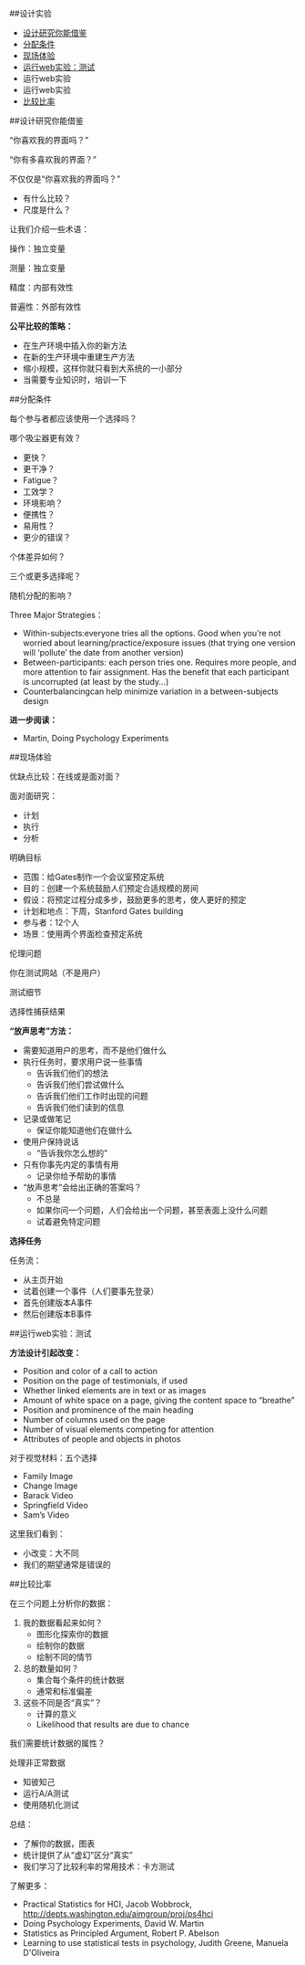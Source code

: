 ##设计实验

- [设计研究你能借鉴](#1)
- [分配条件](#2)
- [现场体验](#3)
- [运行web实验：测试](#4)
- 运行web实验
- 运行web实验
- [比较比率](#5)

<a name="1"></a>
##设计研究你能借鉴

“你喜欢我的界面吗？”

“你有多喜欢我的界面？”

不仅仅是“你喜欢我的界面吗？”

- 有什么比较？
- 尺度是什么？

让我们介绍一些术语：

操作：独立变量

测量：独立变量

精度：内部有效性

普遍性：外部有效性

**公平比较的策略：**

- 在生产环境中插入你的新方法
- 在新的生产环境中重建生产方法
- 缩小规模，这样你就只看到大系统的一小部分
- 当需要专业知识时，培训一下

<a name="2"></a>
##分配条件

每个参与者都应该使用一个选择吗？

哪个吸尘器更有效？

- 更快？
- 更干净？
- Fatigue？
- 工效学？
- 环境影响？
- 便携性？
- 易用性？
- 更少的错误？

个体差异如何？

三个或更多选择呢？

随机分配的影响？

Three Major Strategies：

- Within-subjects:everyone tries all the options. Good when you’re not worried about learning/practice/exposure issues (that trying one version will ‘pollute’ the date from another version)
- Between-participants: each person tries one. Requires more people, and more attention to fair assignment. Has the benefit that each participant is uncorrupted (at least by the study...)
- Counterbalancingcan help minimize variation in a between-subjects design

**进一步阅读：**

- Martin, Doing Psychology Experiments

<a name="3"></a>
##现场体验

优缺点比较：在线或是面对面？

面对面研究：

- 计划
- 执行
- 分析

明确目标

- 范围：给Gates制作一个会议室预定系统
- 目的：创建一个系统鼓励人们预定合适规模的房间
- 假设：将预定过程分成多步，鼓励更多的思考，使人更好的预定
- 计划和地点：下周，Stanford Gates building
- 参与者：12个人
- 场景：使用两个界面检查预定系统

伦理问题

你在测试网站（不是用户）

测试细节

选择性捕获结果

**“放声思考”方法：**

- 需要知道用户的思考，而不是他们做什么
- 执行任务时，要求用户说一些事情
	- 告诉我们他们的想法
	- 告诉我们他们尝试做什么
	- 告诉我们他们工作时出现的问题
	- 告诉我们他们读到的信息
- 记录或做笔记
	- 保证你能知道他们在做什么
- 使用户保持说话
	- “告诉我你怎么想的”
- 只有你事先内定的事情有用
	- 记录你给予帮助的事情
- “放声思考”会给出正确的答案吗？
	- 不总是
	- 如果你问一个问题，人们会给出一个问题，甚至表面上没什么问题
	- 试着避免特定问题

**选择任务**

任务流：

- 从主页开始
- 试着创建一个事件（人们要事先登录）
- 首先创建版本A事件
- 然后创建版本B事件

<a name="4"></a>
##运行web实验：测试

**方法设计引起改变：**

- Position and color of a call to action
- Position on the page of testimonials, if used
- Whether linked elements are in text or as images
- Amount of white space on a page, giving the content space to “breathe”
- Position and prominence of the main heading
- Number of columns used on the page
- Number of visual elements competing for attention
- Attributes of people and objects in photos

对于视觉材料：五个选择

- Family Image
- Change Image
- Barack Video
- Springfield Video
- Sam’s Video

这里我们看到：

- 小改变：大不同
- 我们的期望通常是错误的

<a name="5"></a>
##比较比率

在三个问题上分析你的数据：

1. 我的数据看起来如何？
	- 图形化探索你的数据
	- 绘制你的数据
	- 绘制不同的情节
2. 总的数量如何？
	- 集合每个条件的统计数据
	- 通常和标准偏差
3. 这些不同是否“真实”？
	- 计算的意义
	- Likelihood that results are due to chance

我们需要统计数据的属性？

处理非正常数据

- 知彼知己
- 运行A/A测试
- 使用随机化测试

总结：

- 了解你的数据，图表
- 统计提供了从“虚幻”区分“真实”
- 我们学习了比较利率的常用技术：卡方测试

了解更多：

- Practical Statistics for HCI, Jacob Wobbrock, http://depts.washington.edu/aimgroup/proj/ps4hci
- Doing Psychology Experiments, David W. Martin
- Statistics as Principled Argument, Robert P. Abelson
- Learning to use statistical tests in psychology, Judith Greene, Manuela D'Oliveira
